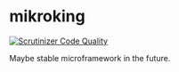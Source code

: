# mikroking
[![Scrutinizer Code Quality](https://scrutinizer-ci.com/g/taavit/mikroking/badges/quality-score.png?b=master)](https://scrutinizer-ci.com/g/taavit/mikroking/?branch=master)

Maybe stable microframework in the future.
